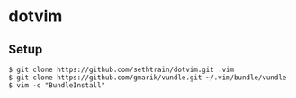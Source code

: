 dotvim
======

Setup
-----

    $ git clone https://github.com/sethtrain/dotvim.git .vim
    $ git clone https://github.com/gmarik/vundle.git ~/.vim/bundle/vundle
    $ vim -c "BundleInstall"

